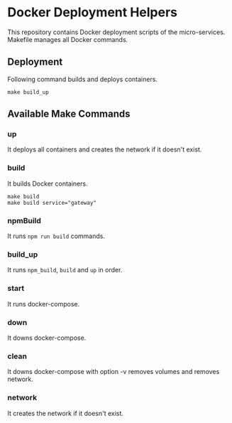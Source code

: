# Docker Deployment Helpers
This repository contains Docker deployment scripts of the micro-services. Makefile manages all Docker commands.

## Deployment
Following command builds and deploys containers.
```
make build_up
```

## Available Make Commands

### up
It deploys all containers and creates the network if it doesn't exist.

### build
It builds Docker containers.
```
make build
make build service="gateway"
```

### npmBuild
It runs `npm run build` commands.

### build_up
It runs `npm_build`, `build` and `up` in order.

### start
It runs docker-compose.

### down
It downs docker-compose.

### clean
It downs docker-compose with option -v removes volumes and removes network.

### network
It creates the network if it doesn't exist.

